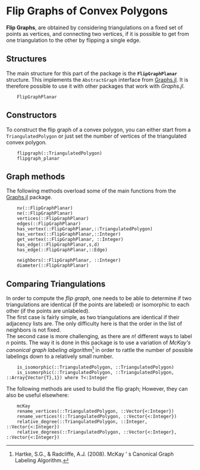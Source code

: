 
# Flip Graphs of Convex Polygons

**Flip Graphs**, are obtained by considering triangulations on a fixed set of points as vertices, and connecting two vertices, if it is possible to get from one triangulation to the other by flipping a single edge.

## Structures

The main structure for this part of the package is the **`FlipGraphPlanar`** structure. 
This implements the `AbstractGraph` interface from [Graphs.jl](https://juliagraphs.org/Graphs.jl/stable/). 
It is therefore possible to use it with other packages that work with *Graphs.jl*.

```@docs
    FlipGraphPlanar
```

## Constructors

To construct the flip graph of a convex polygon, you can either start from a `TriangulatedPolygon` or just set the number of vertices of the triangulated convex polygon.

```@docs
    flipgraph(::TriangulatedPolygon)
    flipgraph_planar
```

## Graph methods

The following methods overload some of the main functions from the [Graphs.jl](https://juliagraphs.org/Graphs.jl/stable/) package.

```@docs
    nv(::FlipGraphPlanar)
    ne(::FlipGraphPlanar)
    vertices(::FlipGraphPlanar)
    edges(::FlipGraphPlanar)   
    has_vertex(::FlipGraphPlanar,::TriangulatedPolygon)
    has_vertex(::FlipGraphPlanar,::Integer)
    get_vertex(::FlipGraphPlanar, ::Integer)
    has_edge(::FlipGraphPlanar,s,d)
    has_edge(::FlipGraphPlanar,::Edge)

    neighbors(::FlipGraphPlanar, ::Integer)
    diameter(::FlipGraphPlanar)
```

## Comparing Triangulations

In order to compute the *flip graph*, one needs to be able to determine if two triangulations are identical (if the points are labeled) or isomorphic to each other (if the points are unlabeled). \
The first case is fairly simple, as two triangulations are identical if their adjacency lists are. The only difficulty here is that the order in the list of neighbors is not fixed.\
The second case is more challenging, as there are $n!$ different ways to label $n$ points. The way it is done in this package is to use a variation of *McKay's canonical graph labeling algorithm*[^1] in order to rattle the number of possible labelings down to a relatively small number.

```@docs    
    is_isomorphic(::TriangulatedPolygon, ::TriangulatedPolygon)
    is_isomorphic(::TriangulatedPolygon, ::TriangulatedPolygon, ::Array{Vector{T},1}) where T<:Integer
```

The following methods are used to build the flip graph; However, they can also be useful elsewhere:

```@docs    
    mcKay
    rename_vertices(::TriangulatedPolygon, ::Vector{<:Integer})
    rename_vertices!(::TriangulatedPolygon, ::Vector{<:Integer})    
    relative_degree(::TriangulatedPolygon, ::Integer, ::Vector{<:Integer})
    relative_degrees(::TriangulatedPolygon, ::Vector{<:Integer}, ::Vector{<:Integer})
```



[^1]: Hartke, S.G., & Radcliffe, A.J. (2008). McKay ’ s Canonical Graph Labeling Algorithm.